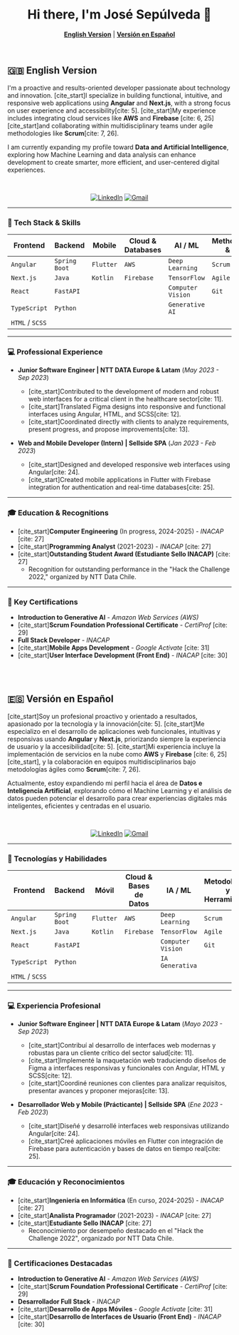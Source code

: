 <div align="center">
  <h1>
    Hi there, I'm José Sepúlveda 👋
  </h1>
  <p>
    <strong><a href="#-english-version">English Version</a></strong> | <strong><a href="#-versión-en-español">Versión en Español</a></strong>
  </p>
</div>

<br>

<a name="-english-version"></a>
## 🇬🇧 English Version

I'm a proactive and results-oriented developer passionate about technology and innovation. [cite_start]I specialize in building functional, intuitive, and responsive web applications using **Angular** and **Next.js**, with a strong focus on user experience and accessibility[cite: 5]. [cite_start]My experience includes integrating cloud services like **AWS** and **Firebase** [cite: 6, 25] [cite_start]and collaborating within multidisciplinary teams under agile methodologies like **Scrum**[cite: 7, 26].

I am currently expanding my profile toward **Data and Artificial Intelligence**, exploring how Machine Learning and data analysis can enhance development to create smarter, more efficient, and user-centered digital experiences.

<br>

<p align="center">
  <a href="URL-DE-TU-LINKEDIN"><img src="https://img.shields.io/badge/LinkedIn-0077B5?style=for-the-badge&logo=linkedin&logoColor=white" alt="LinkedIn"></a>
  <a href="mailto:josealejandrosepulvedapino@gmail.com"><img src="https://img.shields.io/badge/Gmail-D14836?style=for-the-badge&logo=gmail&logoColor=white" alt="Gmail"></a>
</p>

---

### 🚀 Tech Stack & Skills

| Frontend         | Backend            | Mobile    | Cloud & Databases   | AI / ML                      | Methodologies & Tools |
|------------------|--------------------|-----------|---------------------|------------------------------|-----------------------|
| `Angular`        | `Spring Boot`      | `Flutter` | `AWS`               | `Deep Learning`              | `Scrum`               |
| `Next.js`        | `Java`             | `Kotlin`  | `Firebase`          | `TensorFlow`                 | `Agile`               |
| `React`          | `FastAPI`          |           |                     | `Computer Vision`            | `Git`                 |
| `TypeScript`     | `Python`           |           |                     | `Generative AI`              |                       |
| `HTML` / `SCSS`  |                    |           |                     |                              |                       |

---

### 💻 Professional Experience

* **Junior Software Engineer | NTT DATA Europe & Latam** (_May 2023 - Sep 2023_)
    * [cite_start]Contributed to the development of modern and robust web interfaces for a critical client in the healthcare sector[cite: 11].
    * [cite_start]Translated Figma designs into responsive and functional interfaces using Angular, HTML, and SCSS[cite: 12].
    * [cite_start]Coordinated directly with clients to analyze requirements, present progress, and propose improvements[cite: 13].

* **Web and Mobile Developer (Intern) | Sellside SPA** (_Jan 2023 - Feb 2023_)
    * [cite_start]Designed and developed responsive web interfaces using Angular[cite: 24].
    * [cite_start]Created mobile applications in Flutter with Firebase integration for authentication and real-time databases[cite: 25].

---

### 🎓 Education & Recognitions

* [cite_start]**Computer Engineering** (In progress, 2024-2025) - _INACAP_ [cite: 27]
* [cite_start]**Programming Analyst** (2021-2023) - _INACAP_ [cite: 27]
* [cite_start]**Outstanding Student Award (Estudiante Sello INACAP)** [cite: 27]
    * Recognition for outstanding performance in the "Hack the Challenge 2022," organized by NTT Data Chile.

---

### 📄 Key Certifications

* **Introduction to Generative AI** - _Amazon Web Services (AWS)_
* [cite_start]**Scrum Foundation Professional Certificate** - _CertiProf_ [cite: 29]
* **Full Stack Developer** - _INACAP_
* [cite_start]**Mobile Apps Development** - _Google Activate_ [cite: 31]
* [cite_start]**User Interface Development (Front End)** - _INACAP_ [cite: 30]

<br>
<br>

<a name="-versión-en-español"></a>
## 🇪🇸 Versión en Español

[cite_start]Soy un profesional proactivo y orientado a resultados, apasionado por la tecnología y la innovación[cite: 5]. [cite_start]Me especializo en el desarrollo de aplicaciones web funcionales, intuitivas y responsivas usando **Angular** y **Next.js**, priorizando siempre la experiencia de usuario y la accesibilidad[cite: 5]. [cite_start]Mi experiencia incluye la implementación de servicios en la nube como **AWS** y **Firebase** [cite: 6, 25][cite_start], y la colaboración en equipos multidisciplinarios bajo metodologías ágiles como **Scrum**[cite: 7, 26].

Actualmente, estoy expandiendo mi perfil hacia el área de **Datos e Inteligencia Artificial**, explorando cómo el Machine Learning y el análisis de datos pueden potenciar el desarrollo para crear experiencias digitales más inteligentes, eficientes y centradas en el usuario.

<br>

<p align="center">
  <a href="URL-DE-TU-LINKEDIN"><img src="https://img.shields.io/badge/LinkedIn-0077B5?style=for-the-badge&logo=linkedin&logoColor=white" alt="LinkedIn"></a>
  <a href="mailto:josealejandrosepulvedapino@gmail.com"><img src="https://img.shields.io/badge/Gmail-D14836?style=for-the-badge&logo=gmail&logoColor=white" alt="Gmail"></a>
</p>

---

### 🚀 Tecnologías y Habilidades

| Frontend         | Backend            | Móvil     | Cloud & Bases de Datos | IA / ML                      | Metodologías y Herramientas |
|------------------|--------------------|-----------|------------------------|------------------------------|-----------------------------|
| `Angular`        | `Spring Boot`      | `Flutter` | `AWS`                  | `Deep Learning`              | `Scrum`                     |
| `Next.js`        | `Java`             | `Kotlin`  | `Firebase`             | `TensorFlow`                 | `Agile`                     |
| `React`          | `FastAPI`          |           |                        | `Computer Vision`            | `Git`                       |
| `TypeScript`     | `Python`           |           |                        | `IA Generativa`              |                             |
| `HTML` / `SCSS`  |                    |           |                        |                              |                             |

---

### 💻 Experiencia Profesional

* **Junior Software Engineer | NTT DATA Europe & Latam** (_Mayo 2023 - Sep 2023_)
    * [cite_start]Contribuí al desarrollo de interfaces web modernas y robustas para un cliente crítico del sector salud[cite: 11].
    * [cite_start]Implementé la maquetación web traduciendo diseños de Figma a interfaces responsivas y funcionales con Angular, HTML y SCSS[cite: 12].
    * [cite_start]Coordiné reuniones con clientes para analizar requisitos, presentar avances y proponer mejoras[cite: 13].

* **Desarrollador Web y Mobile (Prácticante) | Sellside SPA** (_Ene 2023 - Feb 2023_)
    * [cite_start]Diseñé y desarrollé interfaces web responsivas utilizando Angular[cite: 24].
    * [cite_start]Creé aplicaciones móviles en Flutter con integración de Firebase para autenticación y bases de datos en tiempo real[cite: 25].

---

### 🎓 Educación y Reconocimientos

* [cite_start]**Ingeniería en Informática** (En curso, 2024-2025) - _INACAP_ [cite: 27]
* [cite_start]**Analista Programador** (2021-2023) - _INACAP_ [cite: 27]
* [cite_start]**Estudiante Sello INACAP** [cite: 27]
    * Reconocimiento por desempeño destacado en el "Hack the Challenge 2022", organizado por NTT Data Chile.

---

### 📄 Certificaciones Destacadas

* **Introduction to Generative AI** - _Amazon Web Services (AWS)_
* [cite_start]**Scrum Foundation Professional Certificate** - _CertiProf_ [cite: 29]
* **Desarrollador Full Stack** - _INACAP_
* [cite_start]**Desarrollo de Apps Móviles** - _Google Actívate_ [cite: 31]
* [cite_start]**Desarrollo de Interfaces de Usuario (Front End)** - _INACAP_ [cite: 30]
